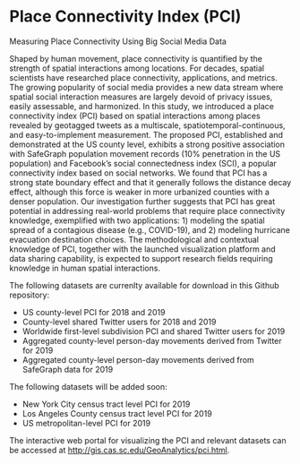 # Place Connectivity Index (PCI)
Measuring Place Connectivity Using Big Social Media Data

Shaped by human movement, place connectivity is quantified by the strength of spatial interactions among locations. For decades, spatial scientists have researched place connectivity, applications, and metrics. The growing popularity of social media provides a new data stream where spatial social interaction measures are largely devoid of privacy issues, easily assessable, and harmonized. In this study, we introduced a place connectivity index (PCI) based on spatial interactions among places revealed by geotagged tweets as a multiscale, spatiotemporal-continuous, and easy-to-implement measurement. The proposed PCI, established and demonstrated at the US county level, exhibits a strong positive association with SafeGraph population movement records (10% penetration in the US population) and Facebook’s social connectedness index (SCI), a popular connectivity index based on social networks. We found that PCI has a strong state boundary effect and that it generally follows the distance decay effect, although this force is weaker in more urbanized counties with a denser population. Our investigation further suggests that PCI has great potential in addressing real-world problems that require place connectivity knowledge, exemplified with two applications: 1) modeling the spatial spread of a contagious disease (e.g., COVID-19), and 2) modeling hurricane evacuation destination choices. The methodological and contextual knowledge of PCI, together with the launched visualization platform and data sharing capability, is expected to support research fields requiring knowledge in human spatial interactions.

The following datasets are currenlty available for download in this Github repository: 

* US county-level PCI for 2018 and 2019
* County-level shared Twitter users for 2018 and 2019
* Worldwide first-level subdivision PCI and shared Twitter users for 2019
* Aggregated county-level person-day movements derived from Twitter for 2019
* Aggregated county-level person-day movements derived from SafeGraph data for 2019

The following datasets will be added soon: 
* New York City census tract level PCI for 2019
* Los Angeles County census tract level PCI for 2019
* US metropolitan-level PCI for 2019

The interactive web portal for visualizing the PCI and relevant datasets can be accessed at http://gis.cas.sc.edu/GeoAnalytics/pci.html.

